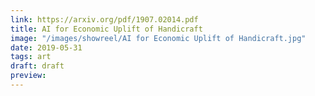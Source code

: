 ```yaml
---
link: https://arxiv.org/pdf/1907.02014.pdf
title: AI for Economic Uplift of Handicraft
image: "/images/showreel/AI for Economic Uplift of Handicraft.jpg"
date: 2019-05-31
tags: art
draft: draft
preview:
---
```




